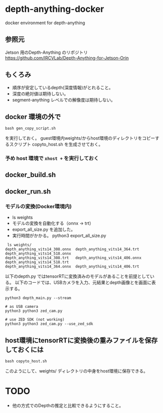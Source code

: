 # depth-anything-docker
docker environment for depth-anything

## 参照元
Jetson 用のDepth-Anything のリポジトリ
https://github.com/IRCVLab/Depth-Anything-for-Jetson-Orin

## もくろみ
- 順序が安定しているdepth(深度情報)がとれること。
- 深度の絶対値は期待しない。
- segment-anything レベルでの解像度は期待しない。

## docker 環境の外で
```commandline
bash gen_copy_script.sh
```
を実行しておく。
guest環境内weights/からhost環境のディレクトリをコピーするスクリプト
copyto_host.sh を生成させておく。
### 予め host 環境で `xhost +` を実行しておく

## docker_build.sh

## docker_run.sh

### モデルの変換(Docker環境内)
- ls weights
- モデルの変換を自動化する（onnx -> trt）
- export_all_size.py を追加した。
- 実行時間がかかる。
python3 export_all_size.py 

```commandline
 ls weights/
depth_anything_vits14_308.onnx  depth_anything_vits14_364.trt   depth_anything_vits14_518.onnx
depth_anything_vits14_308.trt   depth_anything_vits14_406.onnx  depth_anything_vits14_518.trt
depth_anything_vits14_364.onnx  depth_anything_vits14_406.trt
```

以下のdepth.py ではtensorRTに変換済みのモデルがあることを前提としている。
以下のコードでは、USBカメラを入力、元結果とdepth画像とを画面に表示する。

```commandline
python3 depth_main.py --stream

# as USB camera
python3 python3 zed_cam.py 

# use ZED SDK (not working)
python3 python3 zed_cam.py --use_zed_sdk
```
## host環境にtensorRTに変換後の重みファイルを保存しておくには
```commandline
bash copyto_host.sh
```

このようにして、weights/ ディレクトリの中身をhost環境に保存できる。

# TODO
- 他の方式でのDepthの推定と比較できるようにすること。
